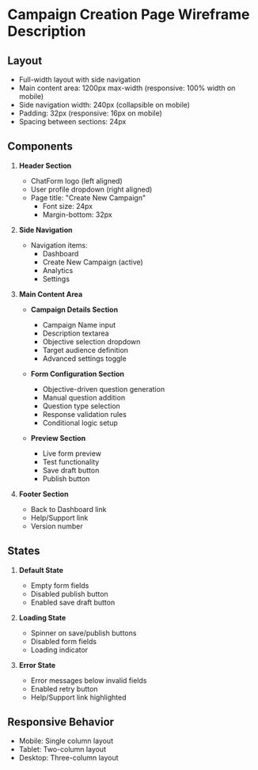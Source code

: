 # Campaign Creation Page Wireframe Description

## Layout
- Full-width layout with side navigation
- Main content area: 1200px max-width (responsive: 100% width on mobile)
- Side navigation width: 240px (collapsible on mobile)
- Padding: 32px (responsive: 16px on mobile)
- Spacing between sections: 24px

## Components
1. **Header Section**
   - ChatForm logo (left aligned)
   - User profile dropdown (right aligned)
   - Page title: "Create New Campaign"
     - Font size: 24px
     - Margin-bottom: 32px

2. **Side Navigation**
   - Navigation items:
     - Dashboard
     - Create New Campaign (active)
     - Analytics
     - Settings

3. **Main Content Area**
   - **Campaign Details Section**
     - Campaign Name input
     - Description textarea
     - Objective selection dropdown
     - Target audience definition
     - Advanced settings toggle

   - **Form Configuration Section**
     - Objective-driven question generation
     - Manual question addition
     - Question type selection
     - Response validation rules
     - Conditional logic setup

   - **Preview Section**
     - Live form preview
     - Test functionality
     - Save draft button
     - Publish button

4. **Footer Section**
   - Back to Dashboard link
   - Help/Support link
   - Version number

## States
1. **Default State**
   - Empty form fields
   - Disabled publish button
   - Enabled save draft button

2. **Loading State**
   - Spinner on save/publish buttons
   - Disabled form fields
   - Loading indicator

3. **Error State**
   - Error messages below invalid fields
   - Enabled retry button
   - Help/Support link highlighted

## Responsive Behavior
- Mobile: Single column layout
- Tablet: Two-column layout
- Desktop: Three-column layout
